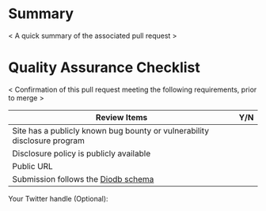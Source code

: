 # Summary
< A quick summary of the associated pull request >

# Quality Assurance Checklist
< Confirmation of this pull request meeting the following requirements, prior to merge > 

| Review Items                            | Y/N |
|-----------------------------------------|-----|
| Site has a publicly known bug bounty or vulnerability disclosure program    |     |
| Disclosure policy is publicly available |     |
| Public URL                              |     |
| Submission follows the [Diodb schema](https://github.com/CVEDB/programs/blob/master/program-list-schema.json)     |     |

Your Twitter handle (Optional): 
